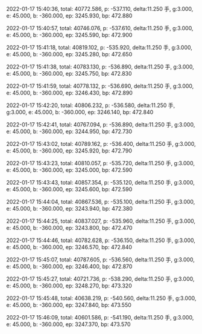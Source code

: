 2022-01-17 15:40:36, total: 40772.586, p: -537.110, delta:11.250 手, g:3.000, e: 45.000, b: -360.000, ep: 3245.930, bp: 472.880

2022-01-17 15:40:57, total: 40746.076, p: -537.610, delta:11.250 手, g:3.000, e: 45.000, b: -360.000, ep: 3245.590, bp: 472.900

2022-01-17 15:41:18, total: 40819.102, p: -535.920, delta:11.250 手, g:3.000, e: 45.000, b: -360.000, ep: 3245.280, bp: 472.650

2022-01-17 15:41:38, total: 40783.130, p: -536.890, delta:11.250 手, g:3.000, e: 45.000, b: -360.000, ep: 3245.750, bp: 472.830

2022-01-17 15:41:59, total: 40778.132, p: -536.690, delta:11.250 手, g:3.000, e: 45.000, b: -360.000, ep: 3246.430, bp: 472.890

2022-01-17 15:42:20, total: 40806.232, p: -536.580, delta:11.250 手, g:3.000, e: 45.000, b: -360.000, ep: 3246.140, bp: 472.840

2022-01-17 15:42:41, total: 40767.094, p: -536.890, delta:11.250 手, g:3.000, e: 45.000, b: -360.000, ep: 3244.950, bp: 472.730

2022-01-17 15:43:02, total: 40789.162, p: -536.400, delta:11.250 手, g:3.000, e: 45.000, b: -360.000, ep: 3245.920, bp: 472.790

2022-01-17 15:43:23, total: 40810.057, p: -535.720, delta:11.250 手, g:3.000, e: 45.000, b: -360.000, ep: 3245.000, bp: 472.590

2022-01-17 15:43:43, total: 40857.354, p: -535.120, delta:11.250 手, g:3.000, e: 45.000, b: -360.000, ep: 3245.600, bp: 472.590

2022-01-17 15:44:04, total: 40867.536, p: -535.100, delta:11.250 手, g:3.000, e: 45.000, b: -360.000, ep: 3243.940, bp: 472.380

2022-01-17 15:44:25, total: 40837.027, p: -535.960, delta:11.250 手, g:3.000, e: 45.000, b: -360.000, ep: 3243.800, bp: 472.470

2022-01-17 15:44:46, total: 40782.628, p: -536.150, delta:11.250 手, g:3.000, e: 45.000, b: -360.000, ep: 3246.570, bp: 472.840

2022-01-17 15:45:07, total: 40787.605, p: -536.560, delta:11.250 手, g:3.000, e: 45.000, b: -360.000, ep: 3246.400, bp: 472.870

2022-01-17 15:45:27, total: 40721.736, p: -538.290, delta:11.250 手, g:3.000, e: 45.000, b: -360.000, ep: 3248.270, bp: 473.320

2022-01-17 15:45:48, total: 40638.219, p: -540.560, delta:11.250 手, g:3.000, e: 45.000, b: -360.000, ep: 3247.840, bp: 473.550

2022-01-17 15:46:09, total: 40601.586, p: -541.190, delta:11.250 手, g:3.000, e: 45.000, b: -360.000, ep: 3247.370, bp: 473.570